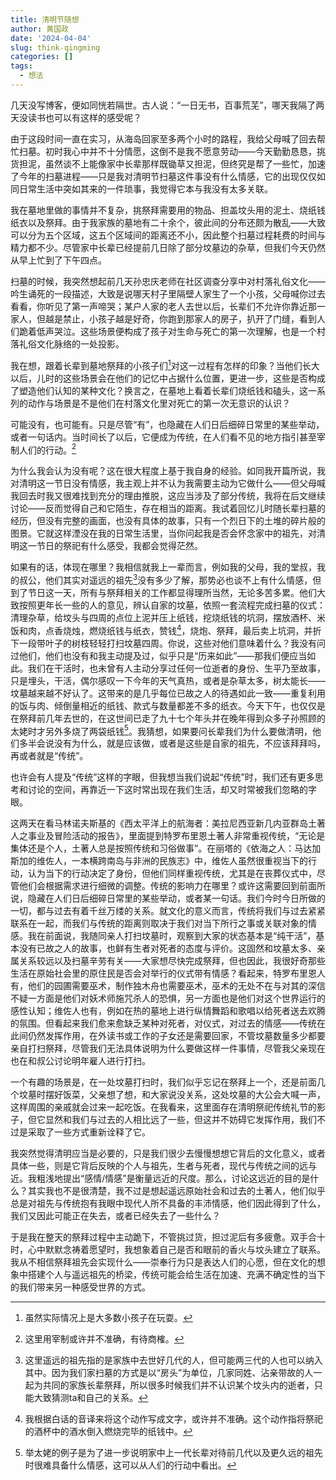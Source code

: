 ```yaml
---
title: 清明节随想
author: 黄国政
date: '2024-04-04'
slug: think-qingming
categories: []
tags:
  - 想法
---
```


<!--more-->

几天没写博客，便如同恍若隔世。古人说：“一日无书，百事荒芜”，哪天我隔了两天没读书也可以有这样的感受呢？

由于这段时间一直在实习，从海岛回家至多两个小时的路程，我给父母喊了回去帮忙扫墓。初时我心中并不十分情愿，这倒不是我不愿意劳动——今天勤勤恳恳，挑货担泥，虽然谈不上能像家中长辈那样既锄草又担泥，但终究是帮了一些忙，加速了今年的扫墓进程——只是我对清明节扫墓这件事没有什么情感，它的出现仅仅如同日常生活中突如其来的一件琐事，我觉得它本与我没有太多关联。

我在墓地里做的事情并不复杂，挑祭拜需要用的物品、担盖坟头用的泥土、烧纸钱纸衣以及祭拜。由于我家族的墓地有二十余个，彼此间的分布还颇为散乱——大致可以分为五个区域，这五个区域间的距离还不小，因此整个扫墓过程耗费的时间与精力都不少。尽管家中长辈已经提前几日除了部分坟墓边的杂草，但我们今天仍然从早上忙到了下午四点。

扫墓的时候，我突然想起前几天孙忠庆老师在社区调查分享中对村落礼俗文化——吟生诵死的一段描述，大致是说哪天村子里隔壁人家生了一个小孩，父母喊你过去看看，你听见了第一声啼哭；某户人家的老人去世以后，长辈们不允许你靠近那一家人，但越是禁止，小孩子越是好奇，你跑到那家人的房子，扒开了门缝，看到人们跪着低声哭泣。这些场景便构成了孩子对生命与死亡的第一次理解，也是一个村落礼俗文化脉络的一处投影。

我在想，跟着长辈到墓地祭拜的小孩子们[^1]对这一过程有怎样的印象？当他们长大以后，儿时的这些场景会在他们的记忆中占据什么位置，更进一步，这些是否构成了塑造他们认知的某种文化？换言之，在墓地上看着长辈们烧纸钱和磕头，这一系列的动作与场景是不是他们在村落文化里对死亡的第一次无意识的认识？

[^1]: 虽然实际情况上是大多数小孩子在玩耍。

可能没有，也可能有。只是尽管“有”，也隐藏在人们日后细碎日常里的某些举动，或者一句话内。当时间长了以后，它便成为传统，在人们看不见的地方指引甚至宰制人们的行动。[^2]

[^2]: 这里用宰制或许并不准确，有待商榷。

为什么我会认为没有呢？这在很大程度上基于我自身的经验。如同我开篇所说，我对清明这一节日没有情感，我主观上并不认为我需要主动为它做什么——但父母喊我回去时我又很难找到充分的理由推脱，这应当涉及了部分传统，我将在后文继续讨论——反而觉得自己和它陌生，存在相当的距离。我试着回忆儿时随长辈扫墓的经历，但没有完整的画面，也没有具体的故事，只有一个烈日下的土堆的碎片般的图景。它就这样湮没在我的日常生活里，当你问起我是否会怀念家中的祖先，对清明这一节日的祭祀有什么感受，我都会觉得茫然。

如果有的话，体现在哪里？我相信就我上一辈而言，例如我的父母，我的堂叔，我的叔公，他们其实对遥远的祖先[^3]没有多少了解，那势必也谈不上有什么情感，但到了节日这一天，所有与祭拜相关的工作都显得理所当然，无论多苦多累。他们大致按照更年长一些的人的意见，辨认自家的坟墓，依照一套流程完成扫墓的仪式：清理杂草，给坟头与四周的点位上泥并压上纸钱，挖烧纸钱的坑洞，摆放酒杯、米饭和肉，点香烧烛，燃烧纸钱与纸衣，赞钱[^4]，烧炮、祭拜，最后卖上坑洞，并折下一段带叶子的树枝轻轻打扫坟墓四周。你说，这些对他们意味着什么？我没有问过他们，他们也没有和我主动提及过，似乎只是“历来如此”——那我们便应当如此。我们在干活时，也未曾有人主动分享过任何一位逝者的身份、生平乃至故事，只是埋头，干活，偶尔感叹一下今年的天气真热，或者是杂草太多，树太能长——坟墓越来越不好认了。这带来的是几乎每位已故之人的待遇如此一致——重复利用的饭与肉、倾倒量相近的纸钱、款式与数量都差不多的纸衣。今天下午，也仅仅是在祭拜前几年去世的，在这世间已走了九十七个年头并在晚年得到众多子孙照顾的太姥时才另外多烧了两袋纸钱[^5]。我猜想，如果要问长辈我们为什么要做清明，他们多半会说没有为什么，就是应该做，或者是这些是自家的祖先，不应该拜拜吗，再或者就是“传统”。

[^3]: 这里遥远的祖先指的是家族中去世好几代的人，但可能两三代的人也可以纳入其中。因为我们家扫墓的方式是以“房头”为单位，几家同姓、沾亲带故的人一起为共同的家族长辈祭拜，所以很多时候我们并不认识某个坟头内的逝者，只能大致猜测ta和自己的关系。

[^4]: 我根据白话的音译来将这个动作写成文字，或许并不准确。这个动作指将祭祀的酒杯中的酒水倒入燃烧完毕的纸钱中。

[^5]: 举太姥的例子是为了进一步说明家中上一代长辈对待前几代以及更久远的祖先时很难具备什么情感，这可以从人们的行动中看出。

也许会有人提及“传统”这样的字眼，但我想当我们说起“传统”时，我们还有更多思考和讨论的空间，再靠近一下这时常出现在我们生活，却又时常被我们忽略的字眼。

这两天在看马林诺夫斯基的《西太平洋上的航海者：美拉尼西亚新几内亚群岛土著人之事业及冒险活动的报告》，里面提到特罗布里恩土著人非常重视传统，“无论是集体还是个人，土著人总是按照传统和习俗做事”。在丽塔的《依海之人：马达加斯加的维佐人，一本横跨南岛与非洲的民族志》中，维佐人虽然很重视当下的行动，认为当下的行动决定了身份，但他们同样重视传统，尤其是在丧葬仪式中，尽管他们会根据需求进行细微的调整。传统的影响力在哪里？或许这需要回到前面所说，隐藏在人们日后细碎日常里的某些举动，或者某一句话。我们今时今日所做的一切，都与过去有着千丝万缕的关系。就文化的意义而言，传统将我们与过去紧紧联系在一起，而我们与传统的距离则取决于我们对当下所行之事或关联对象的情感。我在前面说，我随同亲人打扫坟墓时，观察到大家的状态基本是“纯干活”，基本没有已故之人的故事，也鲜有生者对死者的态度与评价。这固然和坟墓太多、亲属关系较远以及扫墓辛劳有关——大家想尽快完成祭拜，但也因此，我很好奇那些生活在原始社会里的原住民是否会对举行的仪式带有情感？看起来，特罗布里恩人有，他们的园圃需要巫术，制作独木舟也需要巫术，巫术的无处不在与对其的深信不疑一方面是他们对妖术师施咒杀人的恐惧，另一方面也是他们对这个世界运行的感性认知；维佐人也有，例如在热的墓地上进行纵情舞蹈和歌唱以给死者送去欢腾的氛围。但看起来我们愈来愈缺乏某种对死者，对仪式，对过去的情感——传统在此间仍然发挥作用，在外读书或工作的子女还是需要回家，不管坟墓数量多少都要亲自打扫祭拜，尽管我们无法具体说明为什么要做这样一件事情，尽管我父亲现在也在和叔公讨论明年雇人进行打扫。

一个有趣的场景是，在一处坟墓打扫时，我们似乎忘记在祭拜上一个，还是前面几个坟墓时摆好饭菜，父亲想了想，和大家说没关系，这处坟墓的大公会大喊一声，这样周围的亲戚就会过来一起吃饭。在我看来，这里面存在清明祭祀传统礼节的影子，但它显然和我们与过去的人相比远了一些，但这并不妨碍它发挥作用，我们不过是采取了一些方式重新诠释了它。

我突然觉得清明应当是必要的，只是我们很少去慢慢想想它背后的文化意义，或者具体一些，则是它背后反映的个人与祖先，生者与死者，现代与传统之间的远与近。我粗浅地提出“感情/情感”是衡量远近的尺度。那么，讨论这远近的目的是什么？其实我也不是很清楚，我不过是想起遥远原始社会和过去的土著人，他们似乎总是对祖先与传统抱有我眼中现代人所不具备的丰沛情感，他们因此得到了什么，我们又因此可能正在失去，或者已经失去了一些什么？

于是我在整天的祭拜过程中主动跪下，不管挑过货，担过泥后有多疲惫。双手合十时，心中默默念祷着愿望时，我想象着自己是否和眼前的香火与坟头建立了联系。我从不相信祭拜祖先会实现什么——崇奉行为只是表达人们的心愿，但在文化的想象中搭建个人与遥远祖先的桥梁，传统可能会给生活在加速、充满不确定性的当下的我们带来另一种感受世界的方式。
